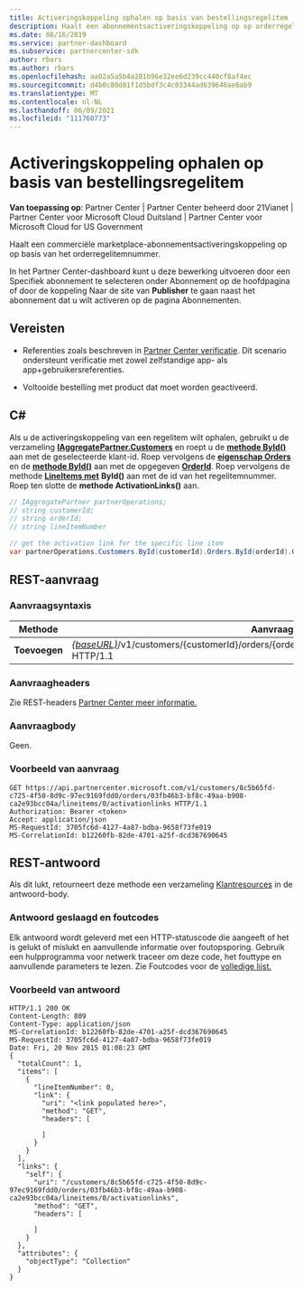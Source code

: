 ```yaml
---
title: Activeringskoppeling ophalen op basis van bestellingsregelitem
description: Haalt een abonnementsactiveringskoppeling op op orderregelitem.
ms.date: 08/16/2019
ms.service: partner-dashboard
ms.subservice: partnercenter-sdk
author: rbars
ms.author: rbars
ms.openlocfilehash: aa02a5a5b4a281b96e32ee6d239cc440cf8af4ec
ms.sourcegitcommit: d4b0c80d81f1d5bdf3c4c03344ad639646ae6ab9
ms.translationtype: MT
ms.contentlocale: nl-NL
ms.lasthandoff: 06/09/2021
ms.locfileid: "111760773"
---
```

# <a name="get-activation-link-by-order-line-item"></a>Activeringskoppeling ophalen op basis van bestellingsregelitem

**Van toepassing op**: Partner Center | Partner Center beheerd door 21Vianet | Partner Center voor Microsoft Cloud Duitsland | Partner Center voor Microsoft Cloud for US Government

Haalt een commerciële marketplace-abonnementsactiveringskoppeling op op basis van het orderregelitemnummer.

In het Partner Center-dashboard kunt u deze bewerking uitvoeren  door een Specifiek abonnement te selecteren onder Abonnement op de hoofdpagina of door de  koppeling Naar de site van **Publisher** te gaan naast het abonnement dat u wilt activeren op de pagina Abonnementen. 

## <a name="prerequisites"></a>Vereisten

- Referenties zoals beschreven in [Partner Center verificatie](partner-center-authentication.md). Dit scenario ondersteunt verificatie met zowel zelfstandige app- als app+gebruikersreferenties.

- Voltooide bestelling met product dat moet worden geactiveerd.

## <a name="c"></a>C\#

Als u de activeringskoppeling van een regelitem wilt ophalen, gebruikt u de verzameling [**IAggregatePartner.Customers**](/dotnet/api/microsoft.store.partnercenter.ipartner.customers) en roept u de [**methode ById()**](/dotnet/api/microsoft.store.partnercenter.customers.icustomercollection.byid) aan met de geselecteerde klant-id. Roep vervolgens de [**eigenschap Orders**](/dotnet/api/microsoft.store.partnercenter.customers.icustomer.orders) en de [**methode ById()**](/dotnet/api/microsoft.store.partnercenter.orders.iordercollection.byid) aan met de opgegeven  [**OrderId**](/dotnet/api/microsoft.store.partnercenter.models.orders.order.id). Roep vervolgens de methode [**LineItems met**](/dotnet/api/microsoft.store.partnercenter.orders.iordercollection.get) **ById()** aan met de id van het regelitemnummer.  Roep ten slotte de **methode ActivationLinks()** aan.

```csharp
// IAggregatePartner partnerOperations;
// string customerId;
// string orderId;
// string lineItemNumber

// get the activation link for the specific line item
var partnerOperations.Customers.ById(customerId).Orders.ById(orderId).OrderLineItems.ById(lineItemNumber).ActivationLinks();
```

## <a name="rest-request"></a>REST-aanvraag

### <a name="request-syntax"></a>Aanvraagsyntaxis

| Methode  | Aanvraag-URI                                                                                                                               |
|---------|-------------------------------------------------------------------------------------------------------------------------------------------|
| **Toevoegen** | [*{baseURL}*](partner-center-rest-urls.md)/v1/customers/{customerId}/orders/{orderId}/lineitems/{lineItemNumber}/activationlinks HTTP/1.1 |

### <a name="request-headers"></a>Aanvraagheaders

Zie REST-headers [Partner Center meer informatie.](headers.md)

### <a name="request-body"></a>Aanvraagbody

Geen.

### <a name="request-example"></a>Voorbeeld van aanvraag

```http
GET https://api.partnercenter.microsoft.com/v1/customers/8c5b65fd-c725-4f50-8d9c-97ec9169fdd0/orders/03fb46b3-bf8c-49aa-b908-ca2e93bcc04a/lineitems/0/activationlinks HTTP/1.1
Authorization: Bearer <token>
Accept: application/json
MS-RequestId: 3705fc6d-4127-4a87-bdba-9658f73fe019
MS-CorrelationId: b12260fb-82de-4701-a25f-dcd367690645
```

## <a name="rest-response"></a>REST-antwoord

Als dit lukt, retourneert deze methode een verzameling [Klantresources](customer-resources.md#customer) in de antwoord-body.

### <a name="response-success-and-error-codes"></a>Antwoord geslaagd en foutcodes

Elk antwoord wordt geleverd met een HTTP-statuscode die aangeeft of het is gelukt of mislukt en aanvullende informatie over foutopsporing. Gebruik een hulpprogramma voor netwerk traceer om deze code, het fouttype en aanvullende parameters te lezen. Zie Foutcodes voor de [volledige lijst.](error-codes.md)

### <a name="response-example"></a>Voorbeeld van antwoord

```http
HTTP/1.1 200 OK
Content-Length: 809
Content-Type: application/json
MS-CorrelationId: b12260fb-82de-4701-a25f-dcd367690645
MS-RequestId: 3705fc6d-4127-4a87-bdba-9658f73fe019
Date: Fri, 20 Nov 2015 01:08:23 GMT
{
  "totalCount": 1,
  "items": [
    {
      "lineItemNumber": 0,
      "link": {
        "uri": "<link populated here>",
        "method": "GET",
        "headers": [

        ]
      }
    }
  ],
  "links": {
    "self": {
      "uri": "/customers/8c5b65fd-c725-4f50-8d9c-97ec9169fdd0/orders/03fb46b3-bf8c-49aa-b908-ca2e93bcc04a/lineitems/0/activationlinks",
      "method": "GET",
      "headers": [

      ]
    }
  },
  "attributes": {
    "objectType": "Collection"
  }
}
```
